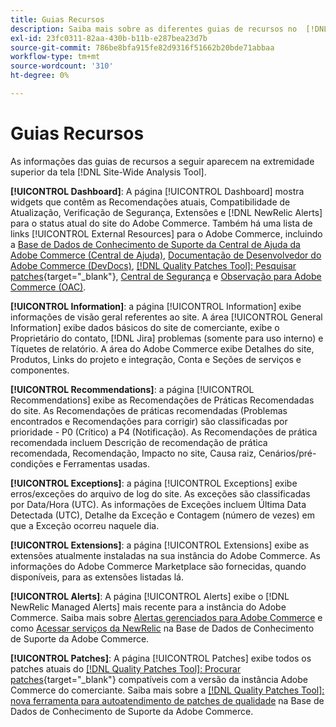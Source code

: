 ```yaml
---
title: Guias Recursos
description: Saiba mais sobre as diferentes guias de recursos no  [!DNL Site-Wide Analysis Tool]
exl-id: 23fc0311-82aa-430b-b11b-e287bea23d7b
source-git-commit: 786be8bfa915fe82d9316f51662b20bde71abbaa
workflow-type: tm+mt
source-wordcount: '310'
ht-degree: 0%

---
```


# Guias Recursos

As informações das guias de recursos a seguir aparecem na extremidade superior da tela [!DNL Site-Wide Analysis Tool].

**[!UICONTROL Dashboard]**: A página [!UICONTROL Dashboard] mostra widgets que contêm as Recomendações atuais, Compatibilidade de Atualização, Verificação de Segurança, Extensões e [!DNL NewRelic Alerts] para o status atual do site do Adobe Commerce. Também há uma lista de links [!UICONTROL External Resources] para o Adobe Commerce, incluindo a [Base de Dados de Conhecimento de Suporte da Central de Ajuda da Adobe Commerce (Central de Ajuda)](https://experienceleague.adobe.com/docs/commerce-knowledge-base/kb/overview.html), [Documentação de Desenvolvedor do Adobe Commerce (DevDocs)](https://developer.adobe.com/commerce/docs/), [[!DNL Quality Patches Tool]: Pesquisar patches](https://experienceleague.adobe.com/tools/commerce-quality-patches/index.html){target="_blank"}, [Central de Segurança](https://helpx.adobe.com/security.html) e [Observação para Adobe Commerce (OAC)](https://experienceleague.adobe.com/docs/commerce-operations/tools/observation-for-adobe-commerce/intro.html).

**[!UICONTROL Information]**: a página [!UICONTROL Information] exibe informações de visão geral referentes ao site.
A área [!UICONTROL General Information] exibe dados básicos do site de comerciante, exibe o Proprietário do contato, [!DNL Jira] problemas (somente para uso interno) e Tíquetes de relatório.
A área do Adobe Commerce exibe Detalhes do site, Produtos, Links do projeto e integração, Conta e Seções de serviços e componentes.

**[!UICONTROL Recommendations]**: a página [!UICONTROL Recommendations] exibe as Recomendações de Práticas Recomendadas do site. As Recomendações de práticas recomendadas (Problemas encontrados e Recomendações para corrigir) são classificadas por prioridade - P0 (Crítico) a P4 (Notificação).
As Recomendações de prática recomendada incluem Descrição de recomendação de prática recomendada, Recomendação, Impacto no site, Causa raiz, Cenários/pré-condições e Ferramentas usadas.

**[!UICONTROL Exceptions]**: a página [!UICONTROL Exceptions] exibe erros/exceções do arquivo de log do site. As exceções são classificadas por Data/Hora (UTC).
As informações de Exceções incluem Última Data Detectada (UTC), Detalhe da Exceção e Contagem (número de vezes) em que a Exceção ocorreu naquele dia.

**[!UICONTROL Extensions]**: a página [!UICONTROL Extensions] exibe as extensões atualmente instaladas na sua instância do Adobe Commerce. As informações do Adobe Commerce Marketplace são fornecidas, quando disponíveis, para as extensões listadas lá.

**[!UICONTROL Alerts]**: A página [!UICONTROL Alerts] exibe o [!DNL NewRelic Managed Alerts] mais recente para a instância do Adobe Commerce. Saiba mais sobre [Alertas gerenciados para Adobe Commerce](https://experienceleague.adobe.com/docs/commerce-knowledge-base/kb/support-tools/managed-alerts/managed-alerts-for-magento-commerce.html) e como [Acessar serviços da NewRelic](https://experienceleague.adobe.com/docs/commerce-knowledge-base/kb/faq/access-new-relic-services.html) na Base de Dados de Conhecimento de Suporte da Adobe Commerce.

**[!UICONTROL Patches]**: A página [!UICONTROL Patches] exibe todos os patches atuais do [[!DNL Quality Patches Tool]: Procurar patches](https://experienceleague.adobe.com/tools/commerce-quality-patches/index.html){target="_blank"} compatíveis com a versão da instância Adobe Commerce do comerciante. Saiba mais sobre a [[!DNL Quality Patches Tool]: nova ferramenta para autoatendimento de patches de qualidade](https://experienceleague.adobe.com/docs/commerce-knowledge-base/kb/announcements/commerce-announcements/magento-quality-patches-released-new-tool-to-self-serve-quality-patches.html) na Base de Dados de Conhecimento de Suporte da Adobe Commerce.

